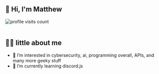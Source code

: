  ## 👋 Hi, I'm Matthew
 <img src="https://komarev.com/ghpvc/?username=mattBrighto" alt="profile visits count" /><br/><br/>

## 👨‍💻 little about me

- 👀 I’m interested in cybersecurity, ai, programming overall, APIs, and many more geeky stuff
- 🌱 I’m currently learning discord.js

<!-- ## 📫 How to reach me -->
<!-- [<img align="center" alt="Discord" src="https://img.shields.io/badge/-mattBrigth%234032-blue?style=for-the-badge&logo=discord"/>][discord] -->

<!-- ## ⚙️ My skills -->
<!-- [<img align="center" alt="HTML" src="https://img.shields.io/badge/html%20-%23E34F26.svg?&style=for-the-badge&logo=html5&logoColor=white"/>][html] -->
<!-- [<img align="center" alt="CSS" src="https://img.shields.io/badge/css%20-%231572B6.svg?&style=for-the-badge&logo=css3&logoColor=white"/>][css] -->
<!-- [<img align="center" alt="JavaScript" src="https://img.shields.io/badge/javascript%20-%23323330.svg?&style=for-the-badge&logo=javascript&logoColor=%23F7DF1E&color=3d3919"/>][js] -->
<!-- [<img align="center" alt="Java" src="https://img.shields.io/badge/java%20-%23323330.svg?&style=for-the-badge&logo=java&logoColor=%23F7DF1E&color=094269"/>][java] -->
<!-- [<img align="center" alt="NodeJS" src="https://img.shields.io/badge/node.js%20-%231572B6.svg?&style=for-the-badge&logo=node.js&logoColor=white&color=68a063"/>][nodejs] -->

<!-- [discord]: https://discord.gg/SsyvRgnv2D -->
<!-- [html]: https://www.w3schools.com/html/ -->
<!-- [css]: https://www.w3schools.com/css/ -->
<!-- [js]: https://www.w3schools.com/js/ -->
<!-- [java]: https://www.java.com/pl/ -->
<!-- [nodejs]: https://nodejs.org/en/ -->
